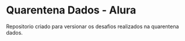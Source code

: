 # Quarentena Dados - Alura

Repositorio criado para versionar os desafios realizados na quarentena dados.
